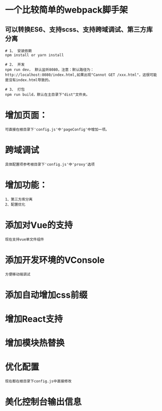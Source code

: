 # 一个比较简单的webpack脚手架

## 可以转换ES6、支持scss、支持跨域调试、第三方库分离

```
# 1、 安装依赖
npm install or yarn install

# 2、 开发
npm run dev， 默认监听8080，注意：默认路径为：http://localhost:8080/index.html,如果出现"Cannot GET /xxx.html"，这很可能是没有index.html导致的。

# 3、 打包
npm run build，默认在主目录下"dist"文件夹。
```
# 增加页面：
    可直接在根目录下'config.js'中'pageConfig'中增加一项。
# 跨域调试
    具体配置项参考根目录下'config.js'中'proxy'选项
# 增加功能：
    1、第三方库分离
    2、配置优化
# 添加对Vue的支持
    现在支持vue单文件组件
# 添加开发环境的VConsole
    方便移动端调试
# 添加自动增加css前缀
# 增加React支持
# 增加模块热替换
# 优化配置
    现在都在根目录下config.js中直接修改
# 美化控制台输出信息